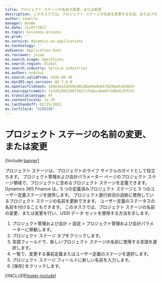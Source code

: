 ```yaml
---
title: プロジェクト ステージの名前の変更、または変更
description: このタスクでは、プロジェクト ステージの名前を変更する方法、またはプロジェクト ステージを変更する方法を示します。
author: Yowelle
manager: AnnBe
ms.date: 11/07/2017
ms.topic: business-process
ms.prod: ''
ms.service: dynamics-ax-applications
ms.technology: ''
audience: Application User
ms.reviewer: josaw
ms.search.scope: Operations
ms.search.region: Global
ms.search.industry: Service industries
ms.author: andchoi
ms.search.validFrom: 2016-06-30
ms.dyn365.ops.version: AX 7.0.0
ms.openlocfilehash: 1bde3ee32659e481d8ae9a9e01f029be0c856b47
ms.sourcegitcommit: fa32b1893286f20271fa4ec4be8fc68bd135f53c
ms.translationtype: HT
ms.contentlocale: ja-JP
ms.lasthandoff: 02/15/2021
ms.locfileid: "5288188"
---
```

# <a name="rename-or-modify-a-project-stage"></a>プロジェクト ステージの名前の変更、または変更

[!include [banner](../../includes/banner.md)]

プロジェクト ステージは、プロジェクトのライフ サイクルのガイドとして役立ちます。 プロジェクト管理および会計パラメーター ページのプロジェクト ステージ領域で、プロジェクトに含めるプロジェクト ステージを定義できます。 Dynamics 365 Finance は、5 つの定義済みプロジェクト ステージと 3 つのユーザー定義ステージを提供します。 プロジェクト進行状況の追跡に使用しているプロジェクト ステージの名前を更新できます。 ユーザー定義のステータスの名前を付けることもできます。 このタスクでは、プロジェクト ステージの名前の変更、または変更を行い、USSI データ セットを使用する方法を示します。

1. プロジェクト管理および会計 > 設定 > プロジェクト管理および会計パラメーターに移動します。
2. プロジェクト ステージ タブをクリックします。
3. 言語フィールドで、新しいプロジェクト ステージの名前に使用する言語を選択します。
4. 一覧で、変更する事前定義またはユーザー定義のステージを選択します。 
5. プロジェクト ステージ フィールドに新しい名前を入力します。
6. [保存] をクリックします。


[!INCLUDE[footer-include](../../includes/footer-banner.md)]